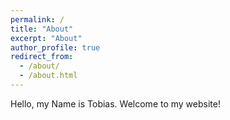 ```yaml
---
permalink: /
title: "About"
excerpt: "About"
author_profile: true
redirect_from: 
  - /about/
  - /about.html
---
```


Hello, my Name is Tobias. Welcome to my website!
